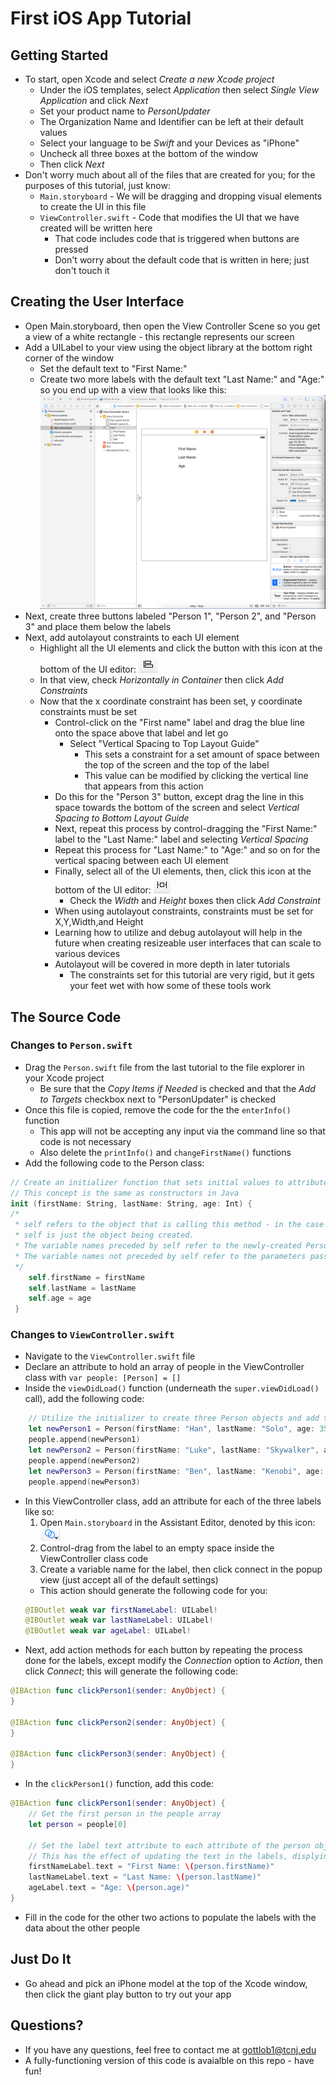 # First iOS App Tutorial
## Getting Started
- To start, open Xcode and select *Create a new Xcode project*
    - Under the iOS templates, select *Application* then select *Single View Application* and click *Next*
    - Set your product name to *PersonUpdater*
    - The Organization Name and Identifier can be left at their default values
    - Select your language to be *Swift* and your Devices as "iPhone"
    - Uncheck all three boxes at the bottom of the window
    - Then click *Next*
- Don't worry much about all of the files that are created for you; for the purposes of this tutorial, just know:
    - `Main.storyboard` - We will be dragging and dropping visual elements to create the UI in this file
    - `ViewController.swift` - Code that modifies the UI that we have created will be written here
        - That code includes code that is triggered when buttons are pressed
        - Don't worry about the default code that is written in here; just don't touch it

## Creating the User Interface
- Open Main.storyboard, then open the View Controller Scene so you get a view of a white rectangle - this rectangle represents our screen
- Add a UILabel to your view using the object library at the bottom right corner of the window
    - Set the default text to "First Name:"
    - Create two more labels with the default text "Last Name:" and "Age:" so you end up with a view that looks like this:
    ![UI with Labels](./img/labels.png)
- Next, create three buttons labeled "Person 1", "Person 2", and "Person 3" and place them below the labels
- Next, add autolayout constraints to each UI element
    - Highlight all the UI elements and click the button with this icon at the bottom of the UI editor:
    ![Contraint Icon](./img/constraintIcon1.png)
    - In that view, check *Horizontally in Container* then click *Add Constraints*
    - Now that the x coordinate constraint has been set, y coordinate constraints must be set
        - Control-click on the "First name" label and drag the blue line onto the space above that label and let go
            - Select "Vertical Spacing to Top Layout Guide"
                - This sets a constraint for a set amount of space between the top of the screen and the top of the label
                - This value can be modified by clicking the vertical line that appears from this action
        - Do this for the "Person 3" button, except drag the line in this space towards the bottom of the screen and select *Vertical Spacing to Bottom Layout Guide*
        - Next, repeat this process by control-dragging the "First Name:" label to the "Last Name:" label and selecting *Vertical Spacing*
        - Repeat this process for "Last Name:" to "Age:" and so on for the vertical spacing between each UI element
        - Finally, select all of the UI elements, then, click this icon at the bottom of the UI editor:
        ![Contraint Icon](./img/constraintIcon2.png)
            - Check the *Width* and *Height* boxes then click *Add Constraint*
        - When using autolayout constraints, constraints must be set for X,Y,Width,and Height
        - Learning how to utilize and debug autolayout will help in the future when creating resizeable user interfaces that can scale to various devices
        - Autolayout will be covered in more depth in later tutorials
            - The constraints set for this tutorial are very rigid, but it gets your feet wet with how some of these tools work

## The Source Code
### Changes to `Person.swift`
- Drag the `Person.swift` file from the last tutorial to the file explorer in your Xcode project
    - Be sure that the *Copy Items if Needed* is checked and that the *Add to Targets* checkbox next to "PersonUpdater" is checked
- Once this file is copied, remove the code for the the `enterInfo()` function
    - This app will not be accepting any input via the command line so that code is not necessary
    - Also delete the `printInfo()` and `changeFirstName()` functions
- Add the following code to the Person class:
```swift
// Create an initializer function that sets initial values to attributes on object creation
// This concept is the same as constructors in Java
init (firstName: String, lastName: String, age: Int) {
/*
 * self refers to the object that is calling this method - in the case of an initlializer,
 * self is just the object being created.
 * The variable names preceded by self refer to the newly-created Person object's attributes.
 * The variable names not preceded by self refer to the parameters passed into the function.
 */
    self.firstName = firstName
    self.lastName = lastName
    self.age = age
 }
 ```
### Changes to `ViewController.swift`
- Navigate to the `ViewController.swift` file
- Declare an attribute to hold an array of people in the ViewController class with `var people: [Person] = []`
- Inside the `viewDidLoad()` function (underneath the `super.viewDidLoad()` call), add the following code:
```swift
    // Utilize the initializer to create three Person objects and add them to the people array
    let newPerson1 = Person(firstName: "Han", lastName: "Solo", age: 35)
    people.append(newPerson1)
    let newPerson2 = Person(firstName: "Luke", lastName: "Skywalker", age: 22)
    people.append(newPerson2)
    let newPerson3 = Person(firstName: "Ben", lastName: "Kenobi", age: 75)
    people.append(newPerson3)
```
- In this ViewController class, add an attribute for each of the three labels like so:
    1. Open `Main.storyboard` in the Assistant Editor, denoted by this icon:
    ![Assistant Editor Icon](./img/assistant.png)
    2. Control-drag from the label to an empty space inside the ViewController class code
    3. Create a variable name for the label, then click connect in the popup view (just accept all of the default settings)
    - This action should generate the following code for you:
    ``` swift
    @IBOutlet weak var firstNameLabel: UILabel!
    @IBOutlet weak var lastNameLabel: UILabel!
    @IBOutlet weak var ageLabel: UILabel!
    ```
- Next, add action methods for each button by repeating the process done for the labels, except modify the *Connection* option to *Action*, then click *Connect*; this will generate the following code:
``` swift
@IBAction func clickPerson1(sender: AnyObject) {
}

@IBAction func clickPerson2(sender: AnyObject) {
}

@IBAction func clickPerson3(sender: AnyObject) {
}
```
- In the `clickPerson1()` function, add this code:
``` swift
@IBAction func clickPerson1(sender: AnyObject) {
    // Get the first person in the people array
    let person = people[0]

    // Set the label text attribute to each attribute of the person object
    // This has the effect of updating the text in the labels, displying the person data to the user
    firstNameLabel.text = "First Name: \(person.firstName)"
    lastNameLabel.text = "Last Name: \(person.lastName)"
    ageLabel.text = "Age: \(person.age)"
}
```
- Fill in the code for the other two actions to populate the labels with the data about the other people

## Just Do It
- Go ahead and pick an iPhone model at the top of the Xcode window, then click the giant play button to try out your app

## Questions?
- If you have any questions, feel free to contact me at gottlob1@tcnj.edu
- A fully-functioning version of this code is avaialble on this repo - have fun!
